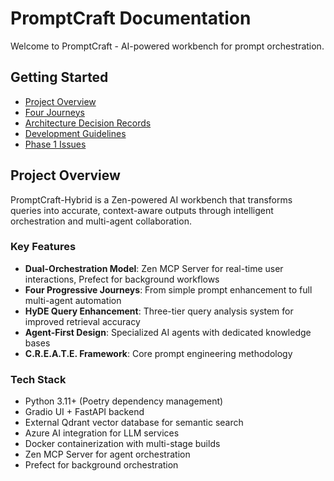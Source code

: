 # PromptCraft Documentation

Welcome to PromptCraft - AI-powered workbench for prompt orchestration.

## Getting Started

- [Project Overview](planning/project_hub.md)
- [Four Journeys](planning/four-journeys.md)
- [Architecture Decision Records](planning/ADR.md)
- [Development Guidelines](planning/development.md)
- [Phase 1 Issues](planning/phase-1-issues.md)

## Project Overview

PromptCraft-Hybrid is a Zen-powered AI workbench that transforms queries into accurate, context-aware outputs
through intelligent orchestration and multi-agent collaboration.

### Key Features

- **Dual-Orchestration Model**: Zen MCP Server for real-time user interactions, Prefect for background workflows
- **Four Progressive Journeys**: From simple prompt enhancement to full multi-agent automation
- **HyDE Query Enhancement**: Three-tier query analysis system for improved retrieval accuracy
- **Agent-First Design**: Specialized AI agents with dedicated knowledge bases
- **C.R.E.A.T.E. Framework**: Core prompt engineering methodology

### Tech Stack

- Python 3.11+ (Poetry dependency management)
- Gradio UI + FastAPI backend
- External Qdrant vector database for semantic search
- Azure AI integration for LLM services
- Docker containerization with multi-stage builds
- Zen MCP Server for agent orchestration
- Prefect for background orchestration
